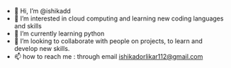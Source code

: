 - 👋 Hi, I’m @ishikadd
- 👀 I’m interested in cloud computing and learning new coding languages and skills 
- 🌱 I’m currently learning python
- 💞️ I’m looking to collaborate with people on projects, to learn and develop new skills.
- 📫 how to reach me : through email ishikadorlikar112@gmail.com

<!---
ishikadd/ishikadd is a ✨ special ✨ repository because its `README.md` (this file) appears on your GitHub profile.
You can click the Preview link to take a look at your changes.
--->
